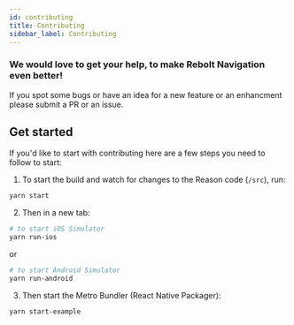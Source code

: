 ```yaml
---
id: contributing
title: Contributing
sidebar_label: Contributing
---
```


### We would love to get your help, to make Rebolt Navigation even better!

If you spot some bugs or have an idea for a new feature or an enhancment please submit a PR or an issue.

## Get started

If you'd like to start with contributing here are a few steps you need to follow to start:

1.  To start the build and watch for changes to the Reason code (`/src`), run:

```sh
yarn start
```

2.  Then in a new tab:

```sh
# to start iOS Simulator
yarn run-ios
```

or

```sh
# to start Android Simulator
yarn run-android
```

3.  Then start the Metro Bundler (React Native Packager):

```sh
yarn start-example
```
